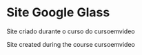 # Site Google Glass
 Site criado durante o curso do cursoemvideo

 Site created during the course cursoemvideo
